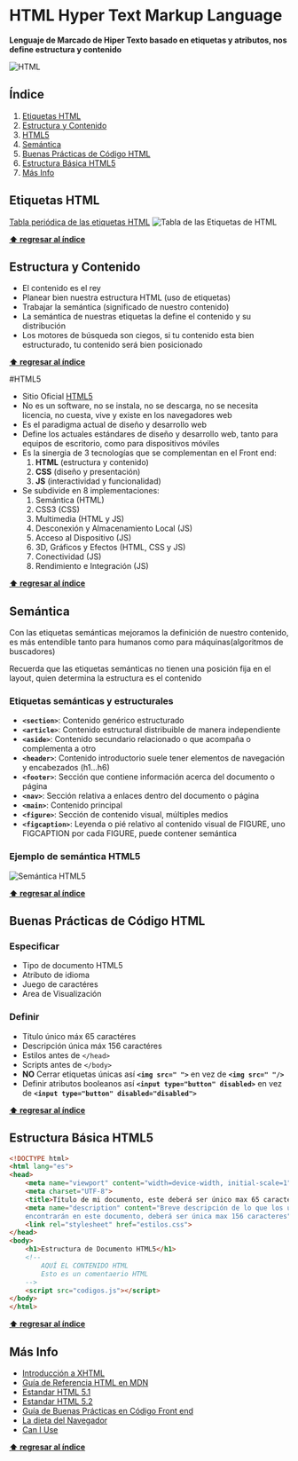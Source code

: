 # HTML Hyper Text Markup Language

**Lenguaje de Marcado de Hiper Texto basado en etiquetas y atributos, nos define estructura y contenido**

![HTML](http://bextlan.com/img/para-cursos/html5-logo.png)


## Índice

1. [Etiquetas HTML](#etiquetas-html)
1. [Estructura y Contenido](#estructura-y-contenido)
1. [HTML5](html5)
1. [Semántica](#semántica)
1. [Buenas Prácticas de Código HTML](#buenas-prácticas-de-código-html)
1. [Estructura Básica HTML5](#estructura-básica-html5)
1. [Más Info](#más-info)


## Etiquetas HTML

[Tabla periódica de las etiquetas HTML](http://zqsmm.qiniucdn.com/data/20110511083224/index.html)
![Tabla de las Etiquetas de HTML](http://bextlan.com/img/para-cursos/periodic-table.png)

**[⬆ regresar al índice](#Índice)**


## Estructura y Contenido

* El contenido es el rey
* Planear bien nuestra estructura HTML (uso de etiquetas)
* Trabajar la semántica (significado de nuestro contenido)
* La semántica de nuestras etiquetas la define el contenido y su distribución
* Los motores de búsqueda son ciegos, si tu contenido esta bien estructurado, tu contenido será bien posicionado

**[⬆ regresar al índice](#Índice)**


#HTML5

* Sitio Oficial [HTML5](https://www.w3.org/html/logo/)
* No es un software, no se instala, no se descarga, no se necesita licencia, no cuesta, vive y existe en los navegadores web
* Es el paradigma actual de diseño y desarrollo web
* Define los actuales estándares de diseño y desarrollo web, tanto para equipos de escritorio, como para dispositivos móviles
* Es la sinergia de 3 tecnologías que se complementan en el Front end:
	1. **HTML** (estructura y contenido)
	1. **CSS** (diseño y presentación)
	1. **JS** (interactividad y funcionalidad)
* Se subdivide en 8 implementaciones:
	1. Semántica (HTML)
	1. CSS3 (CSS)
	1. Multimedia (HTML y JS)
	1. Desconexión y Almacenamiento Local (JS)
	1. Acceso al Dispositivo (JS)
	1. 3D, Gráficos y Efectos (HTML, CSS y JS)
	1. Conectividad (JS)
	1. Rendimiento e Integración (JS)

**[⬆ regresar al índice](#Índice)**


## Semántica

Con las etiquetas semánticas mejoramos la definición de nuestro contenido, es más entendible tanto para humanos como para máquinas(algoritmos de buscadores)

Recuerda que las etiquetas semánticas no tienen una posición fija en el layout, quien determina la estructura es el contenido

### Etiquetas semánticas y estructurales

* **`<section>`**: Contenido genérico estructurado
* **`<article>`**: Contenido estructural distribuible de manera independiente
* **`<aside>`**: Contenido secundario relacionado o que acompaña o complementa a otro
* **`<header>`**: Contenido introductorio suele tener elementos de navegación y encabezados (h1...h6)
* **`<footer>`**: Sección que contiene información acerca del documento o página
* **`<nav>`**: Sección relativa a enlaces dentro del documento o página
* **`<main>`**: Contenido principal
* **`<figure>`**: Sección de contenido visual, múltiples medios
* **`<figcaption>`**: Leyenda o pié relativo al contenido visual de FIGURE, uno FIGCAPTION por cada FIGURE, puede contener semántica

### Ejemplo de semántica HTML5

![Semántica HTML5](http://bextlan.com/img/para-cursos/semantic-html5.jpg)

**[⬆ regresar al índice](#Índice)**


## Buenas Prácticas de Código HTML

### Especificar

* Tipo de documento HTML5
* Atributo de idioma
* Juego de caractéres
* Area de Visualización
    
### Definir

* Título único máx 65 caractéres
* Descripción única máx 156 caractéres
* Estilos antes de `</head>`
* Scripts antes de `</body>`
* **NO** Cerrar etiquetas únicas así **`<img src=" ">`** en vez de **`<img src=" "/>`**
* Definir atributos booleanos así **`<input type="button" disabled>`** en vez de **`<input type="button" disabled="disabled">`**

**[⬆ regresar al índice](#Índice)**


## Estructura Básica HTML5
```HTML
<!DOCTYPE html>
<html lang="es">
<head>
	<meta name="viewport" content="width=device-width, initial-scale=1">
	<meta charset="UTF-8">
	<title>Título de mi documento, este deberá ser único max 65 caracteres</title>
	<meta name="description" content="Breve descripción de lo que los usuarios 
	encontrarán en este documento, deberá ser única max 156 caracteres">
	<link rel="stylesheet" href="estilos.css">
</head>
<body>
	<h1>Estructura de Documento HTML5</h1>
	<!-- 
		AQUÍ EL CONTENIDO HTML
		Esto es un comentaerio HTML
	-->
	<script src="codigos.js"></script>
</body>
</html>
```

**[⬆ regresar al índice](#Índice)**


## Más Info
* [Introducción a XHTML](http://librosweb.es/libro/xhtml/)
* [Guía de Referencia HTML en MDN](https://developer.mozilla.org/es/docs/Web/HTML)
* [Estandar HTML 5.1](https://www.w3.org/TR/html51/)
* [Estandar HTML 5.2](https://www.w3.org/TR/html52/)
* [Guía de Buenas Prácticas en Código Front end](http://mdo.github.io/code-guide/)
* [La dieta del Navegador](https://browserdiet.com/es/)
* [Can I Use](http://caniuse.com/)

**[⬆ regresar al índice](#Índice)**
